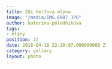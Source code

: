 ```yaml
---
title: Zdi Velfova mlýna
image: "/media/IMG_6907.JPG"
author: katerina-polednikova
tags:
- mlýny
position: 22
date: 2016-04-18 22:20:07.000000000 Z
category: gallery
layout: photo
---
```

